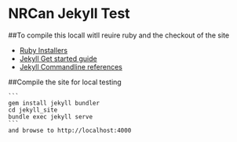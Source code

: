 # NRCan Jekyll Test

##To compile this locall witll reuire ruby and the checkout of the site
 - [Ruby Installers](https://rubyinstaller.org/downloads/)
 - [Jekyll Get started guide](https://jekyllrb.com/docs/)
 - [Jekyll Commandline references](https://jekyllrb.com/docs/usage/)


##Compile the site for local testing

    ```
    gem install jekyll bundler
    cd jekyll_site
    bundle exec jekyll serve
    ```
    and browse to http://localhost:4000



